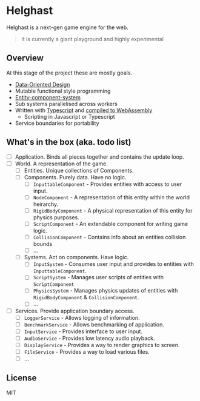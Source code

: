 # Helghast

Helghast is a next-gen game engine for the web.

> It is currently a giant playground and highly experimental

## Overview

At this stage of the project these are mostly goals.

- [Data-Oriented Design](http://gamesfromwithin.com/data-oriented-design)
- Mutable functional style programming
- [Entity-component-system](https://en.wikipedia.org/wiki/Entity%E2%80%93component%E2%80%93system)
- Sub systems parallelised across workers
- Written with [Typescript](https://www.typescriptlang.org/) and [compiled to WebAssembly](https://github.com/AssemblyScript/assemblyscript)
  - Scripting in Javascript or Typescript
- Service boundaries for portability

## What's in the box (aka. todo list)

- [ ] Application. Binds all pieces together and contains the update loop.
- [ ] World. A representation of the game.
  - [ ] Entities. Unique collections of Components.
  - [ ] Components. Purely data. Have no logic.
    - [ ] `InputtableComponent` - Provides entities with access to user input.
    - [ ] `NodeComponent` - A representation of this entity within the world heirarchy.
    - [ ] `RigidBodyComponent` - A physical representation of this entity for physics purposes.
    - [ ] `ScriptComponent` - An extendable component for writing game logic.
    - [ ] `CollisionComponent` - Contains info about an entities collision bounds
    - [ ] ...
  - [ ] Systems. Act on components. Have logic.
    - [ ] `InputSystem` - Consumes user input and provides to entities with `InputtableComponent`.
    - [ ] `ScriptSystem` - Manages user scripts of entities with `ScriptComponent`
    - [ ] `PhysicsSystem` - Manages physics updates of entities with `RigidBodyComponent` & `CollisionComponent`.
    - [ ] ...
- [ ] Services. Provide application boundary access.
  - [ ] `LoggerService` - Allows logging of information.
  - [ ] `BenchmarkService` - Allows benchmarking of application.
  - [ ] `InputService` - Provides interface to user input.
  - [ ] `AudioService` - Provides low latency audio playback.
  - [ ] `DisplayService` - Provides a way to render graphics to screen.
  - [ ] `FileService` - Provides a way to load various files.
  - [ ] ...

## License

MIT

